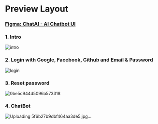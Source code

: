 
# Preview Layout
### <a href="https://www.figma.com/design/5sU9Kluch3umYzWnQNZ6KH/ChatAI--Ai-Chatbot-UI-(Community)?node-id=0-1&p=f&t=PpGilhSGFCJk0zHa-0" target="_blank">Figma: ChatAI - AI Chatbot UI</a>
### 1. Intro

![intro](https://github.com/user-attachments/assets/b2d21c99-2d13-4987-bb80-7e93d823dda3)

### 2. Login with Google, Facebook, Github and Email & Password

![login](https://github.com/user-attachments/assets/09c42807-a2ce-4aa5-a3f3-3935b6c13154)

### 3. Reset password

![0be5c944d5096a573318](https://github.com/user-attachments/assets/b5b4f111-2f56-4a8d-9c8a-349c2cffb583)

### 4. ChatBot 

![Uploading 5f6b27b9dbf464aa3de5.jpg…]()
























